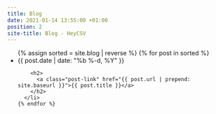 ```yaml
---
title: Blog
date: 2021-01-14 13:55:00 +01:00
position: 2
site-title: Blog - HeyCSV
---
```


<ul class="post-list">
	{% assign sorted = site.blog | reverse %}
    {% for post in sorted %}
      <li>
        <span class="post-meta">{{ post.date | date: "%b %-d, %Y" }}</span>

        <h2>
          <a class="post-link" href="{{ post.url | prepend: site.baseurl }}">{{ post.title }}</a>
        </h2>
      </li>
    {% endfor %}
 </ul>
